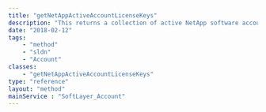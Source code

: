 ```yaml
---
title: "getNetAppActiveAccountLicenseKeys"
description: "This returns a collection of active NetApp software account license keys."
date: "2018-02-12"
tags:
    - "method"
    - "sldn"
    - "Account"
classes:
    - "getNetAppActiveAccountLicenseKeys"
type: "reference"
layout: "method"
mainService : "SoftLayer_Account"
---
```

